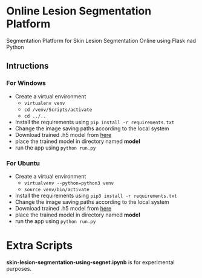 # Online Lesion Segmentation Platform
Segmentation Platform for Skin Lesion Segmentation Online using Flask nad Python

## Intructions  

### For Windows
- Create a virtual environment
	- `virtualenv venv`
	- `cd /venv/Scripts/activate`
	- `cd ../..`
- Install the requirements using `pip install -r requirements.txt`
- Change the image saving paths according to the local system
- Download trained .h5 model from [here](https://drive.google.com/open?id=1BAG2F6BjKRK4zePTkSy15Rbi5au1u698)  
- place the trained model in directory named **model**
- run the app using `python run.py`

### For Ubuntu
- Create a virtual environment
	- `virtualvenv --python=python3 venv`
	- `source venv/bin/activate`
- Install the requirements using `pip3 install -r requirements.txt`
- Change the image saving paths according to the local system
- Download trained .h5 model from [here](https://drive.google.com/open?id=1BAG2F6BjKRK4zePTkSy15Rbi5au1u698)  
- place the trained model in directory named **model**
- run the app using `python run.py`

# Extra Scripts

**skin-lesion-segmentation-using-segnet.ipynb** is for experimental purposes.

